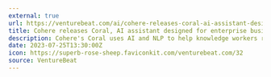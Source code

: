 ```yaml
---
external: true
url: https://venturebeat.com/ai/cohere-releases-coral-ai-assistant-designed-for-enterprise-business-use/
title: Cohere releases Coral, AI assistant designed for enterprise business use
description: Cohere's Coral uses AI and NLP to help knowledge workers receive responses to sector-specific requests, based on proprietary company data.
date: 2023-07-25T13:30:00Z
icon: https://superb-rose-sheep.faviconkit.com/venturebeat.com/32
source: VentureBeat
---
```

